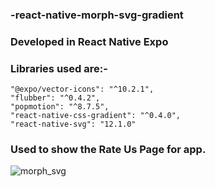 ### -react-native-morph-svg-gradient
### Developed in React Native Expo
### Libraries used are:- 
    "@expo/vector-icons": "^10.2.1",
    "flubber": "^0.4.2",
    "popmotion": "^8.7.5",
    "react-native-css-gradient": "^0.4.0",
    "react-native-svg": "12.1.0"
### Used to show the Rate Us Page for app.

![morph_svg](https://user-images.githubusercontent.com/43451046/93576995-27c96f00-f9b9-11ea-865f-a48adb5683ba.gif)
